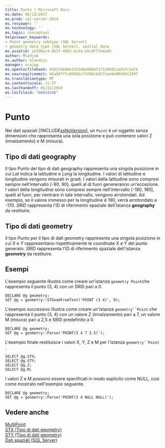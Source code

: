 ```yaml
---
title: Punto | Microsoft Docs
ms.date: 06/13/2017
ms.prod: sql-server-2014
ms.reviewer: ''
ms.technology: ''
ms.topic: conceptual
helpviewer_keywords:
- Point geometry subtype [SQL Server]
- geometry data type [SQL Server], spatial data
ms.assetid: 2a596ec4-8b2f-4962-bcb4-e5c8f77edad5
author: MladjoA
ms.author: mlandzic
manager: craigg
ms.openlocfilehash: b5027eb9be355348e00b6f17128b821a2bfc2af4
ms.sourcegitcommit: 45a9d7ffc99502c73f08cb937cbe9e89d9412397
ms.translationtype: MT
ms.contentlocale: it-IT
ms.lasthandoff: 05/22/2019
ms.locfileid: "66014146"
---
```

# <a name="point"></a>Punto
  Nei dati spaziali [!INCLUDE[ssNoVersion](../../includes/ssnoversion-md.md)], un `Point` è un oggetto senza dimensioni che rappresenta una sola posizione e può contenere valori Z (innalzamento) e M (misura).  
  
## <a name="geography-data-type"></a>Tipo di dati geography  
 Il tipo Punto del tipo di dati geography rappresenta una singola posizione in cui *Lat* indica la latitudine e *Long* la longitudine. I valori di latitudine e longitudine vengono misurati in gradi. I valori della latitudine sono compresi sempre nell'intervallo [-90, 90], quelli al di fuori genereranno un'eccezione. I valori della longitudine sono compresi sempre nell'intervallo [-180, 180], quelli al fuori, per rientrare in tale intervallo, vengono arrotondati. Ad esempio, se il valore immesso per la longitudine è 190, verrà arrotondato a -170. *SRID* rappresenta l'ID di riferimento spaziale dell'istanza **geography** da restituire.  
  
## <a name="geometry-data-type"></a>Tipo di dati geometry  
 Il tipo Punto per il tipo di dati geometry rappresenta una singola posizione in cui *X* e *Y* rappresentano rispettivamente le coordinate X e Y del punto generato. *SRID* rappresenta l'ID di riferimento spaziale dell'istanza **geometry** da restituire.  
  
## <a name="examples"></a>Esempi  
 L'esempio seguente illustra come creare un'istanza `geometry Point`che rappresenta il punto (3, 4) con un SRID pari a 0.  
  
```  
DECLARE @g geometry;  
SET @g = geometry::STGeomFromText('POINT (3 4)', 0);  
```  
  
 L'esempio successivo illustra come creare un'istanza `geometry``Point` che rappresenta il punto (3, 4) con un valore Z (innalzamento) pari a 7, un valore M (misura) pari a 2,5 e SRID predefinito a 0.  
  
```  
DECLARE @g geometry;  
SET @g = geometry::Parse('POINT(3 4 7 2.5)');  
```  
  
 L'esempio finale restituisce i valori X, Y, Z e M per l'istanza `geometry``Point` .  
  
```  
SELECT @g.STX;  
SELECT @g.STY;  
SELECT @g.Z;  
SELECT @g.M;  
```  
  
 I valori Z e M possono essere specificati in modo esplicito come NULL, così come mostrato nell'esempio seguente.  
  
```  
DECLARE @g geometry;  
SET @g = geometry::Parse('POINT(3 4 NULL NULL)');  
```  
  
## <a name="see-also"></a>Vedere anche  
 [MultiPoint](multipoint.md)   
 [STX &#40;Tipo di dati geometry&#41;](/sql/t-sql/spatial-geometry/stx-geometry-data-type)   
 [STY &#40;Tipo di dati geometry&#41;](/sql/t-sql/spatial-geometry/sty-geometry-data-type)   
 [Dati spaziali &#40;SQL Server&#41;](spatial-data-sql-server.md)  
  
  
